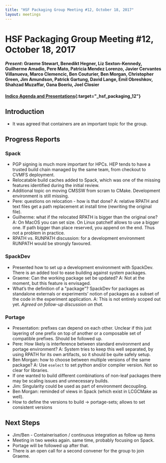 ```yaml
---
title: "HSF Packaging Group Meeting #12, October 18, 2017"
layout: meetings
---
```


# HSF Packaging Group Meeting #12, October 18, 2017

#### *Present*: Graeme Stewart, Benedikt Hegner, Liz Sexton-Kennedy, Guilherme Amadio, Pere Mato, Patricia Mendez Lorenzo, Javier Cervantes Villanueva, Marco Clemencic, Ben Couturier, Ben Morgan, Christopher Green, Jim Amundson, Patrick Gartung, David Lange, Emil Obreshkov, Shahzad Muzaffar, Oana Boeriu, Joel Closier

#### [Indico Agenda and Presentations](https://indico.cern.ch/event/672745/){:target="_hsf_packaging_12"}

## Introduction

* It was agreed that containers are an important topic for the group.

## Progress Reports

### Spack

* PGP signing is much more important for HPCs. HEP tends to have a trusted build chain managed by the same team, from checkout to CVMFS deployment.
* Relocatable build caches added to Spack, which was one of the missing features identified during the initial review.
* Additional topic on moving CMSSW from scram to CMake. Development environment is still missing.
* Pere: questions on relocation - how is that done? A: relative RPATH and text files get a path replacement at install time (rewriting the original file).
* Guilherme: what if the relocated RPATH is bigger than the original one? A: On MacOS you can set size. On Linux patchelf allows to use a bigger one. If path bigger than place reserved, you append on the end. Thus not a problem in practice.
* RPATH vs. RUNPATH discussion: for a development environment RUNPATH would be strongly favoured.

### SpackDev

* Presented how to set up a development environment with SpackDev. There is an added tool to ease building against system packages.
* Graeme: Can the working package set be updated? A: Not at the moment, but this feature is envisaged.
* What’s the definition of a "package"? SpackDev for packages as standalone externals or experiments' notion of packages as a subset of the code in the experiment application. A: This is not entirely scoped out yet. *Agreed on follow-up discussion on that.*

### Portage

* Presentation: prefixes can depend on each other. Unclear if this just layering of one prefix on top of another or a composable set of compatible prefixes. Should be followed up.
* Pere: How likely is interference between standard environment and portage environment? A: System tries to keep this well separated, by using RPATH for its own artifacts, so it should be quite safely setup.
* Ben Morgan: how to choose between multiple versions of the same package? A: Use `eselect` to set python and/or compiler version. Not so clear for libraries.
* If one wanted to build different combinations of non-leaf packages there may be scaling issues and unnecessary builds.
* Jim: Singularity could be used as part of environment decoupling.
* Ben Morgan: reminded of views in Spack (which exist in LCGCMake as well). 
* How to define the versions to build ->  portage-sets; allows to set consistent versions

## Next Steps

* Jim/Ben - Containerisation / continuous integration as follow up items
* Meeting in two weeks again. same time, probably focusing on Spack.
* Portage will be followed up after that.
* There is an open call for a second convener for the group to join Graeme.
